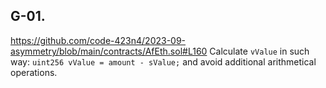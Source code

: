 ## G-01. 
https://github.com/code-423n4/2023-09-asymmetry/blob/main/contracts/AfEth.sol#L160
Calculate `vValue` in such way: `uint256 vValue = amount - sValue;` and avoid additional arithmetical operations.